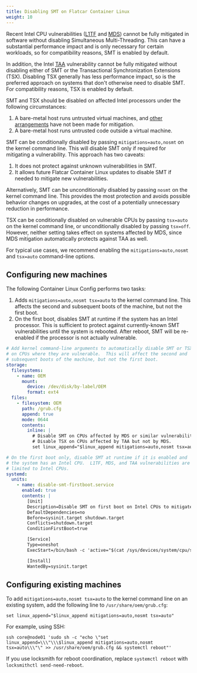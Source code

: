 ```yaml
---
title: Disabling SMT on Flatcar Container Linux
weight: 10
---
```


Recent Intel CPU vulnerabilities ([L1TF] and [MDS]) cannot be fully mitigated in software without disabling Simultaneous Multi-Threading. This can have a substantial performance impact and is only necessary for certain workloads, so for compatibility reasons, SMT is enabled by default.

In addition, the Intel [TAA] vulnerability cannot be fully mitigated without disabling either of SMT or the Transactional Synchronization Extensions (TSX). Disabling TSX generally has less performance impact, so is the preferred approach on systems that don't otherwise need to disable SMT. For compatibility reasons, TSX is enabled by default.

SMT and TSX should be disabled on affected Intel processors under the following circumstances:

1. A bare-metal host runs untrusted virtual machines, and [other arrangements][l1tf-mitigation] have not been made for mitigation.
2. A bare-metal host runs untrusted code outside a virtual machine.

SMT can be conditionally disabled by passing `mitigations=auto,nosmt` on the kernel command line. This will disable SMT only if required for mitigating a vulnerability. This approach has two caveats:

1. It does not protect against unknown vulnerabilities in SMT.
2. It allows future Flatcar Container Linux updates to disable SMT if needed to mitigate new vulnerabilities.

Alternatively, SMT can be unconditionally disabled by passing `nosmt` on the kernel command line. This provides the most protection and avoids possible behavior changes on upgrades, at the cost of a potentially unnecessary reduction in performance.

TSX can be conditionally disabled on vulnerable CPUs by passing `tsx=auto` on the kernel command line, or unconditionally disabled by passing `tsx=off`. However, neither setting takes effect on systems affected by MDS, since MDS mitigation automatically protects against TAA as well.

For typical use cases, we recommend enabling the `mitigations=auto,nosmt` and `tsx=auto` command-line options.

[L1TF]: https://www.kernel.org/doc/html/latest/admin-guide/hw-vuln/l1tf.html
[l1tf-mitigation]: https://www.kernel.org/doc/html/latest/admin-guide/hw-vuln/l1tf.html#mitigation-selection-guide
[MDS]: https://www.kernel.org/doc/html/latest/admin-guide/hw-vuln/mds.html
[TAA]: https://www.kernel.org/doc/html/latest/admin-guide/hw-vuln/tsx_async_abort.html

## Configuring new machines

The following Container Linux Config performs two tasks:

1. Adds `mitigations=auto,nosmt tsx=auto` to the kernel command line. This affects the second and subsequent boots of the machine, but not the first boot.
2. On the first boot, disables SMT at runtime if the system has an Intel processor. This is sufficient to protect against currently-known SMT vulnerabilities until the system is rebooted. After reboot, SMT will be re-enabled if the processor is not actually vulnerable.

```yaml
# Add kernel command-line arguments to automatically disable SMT or TSX
# on CPUs where they are vulnerable.  This will affect the second and
# subsequent boots of the machine, but not the first boot.
storage:
  filesystems:
    - name: OEM
      mount:
        device: /dev/disk/by-label/OEM
        format: ext4
  files:
    - filesystem: OEM
      path: /grub.cfg
      append: true
      mode: 0644
      contents:
        inline: |
          # Disable SMT on CPUs affected by MDS or similar vulnerabilities.
          # Disable TSX on CPUs affected by TAA but not by MDS.
          set linux_append="$linux_append mitigations=auto,nosmt tsx=auto"

# On the first boot only, disable SMT at runtime if it is enabled and
# the system has an Intel CPU.  L1TF, MDS, and TAA vulnerabilities are
# limited to Intel CPUs.
systemd:
  units:
    - name: disable-smt-firstboot.service
      enabled: true
      contents: |
        [Unit]
        Description=Disable SMT on first boot on Intel CPUs to mitigate MDS
        DefaultDependencies=no
        Before=sysinit.target shutdown.target
        Conflicts=shutdown.target
        ConditionFirstBoot=true

        [Service]
        Type=oneshot
        ExecStart=/bin/bash -c 'active="$(cat /sys/devices/system/cpu/smt/active)" && if [[ "$active" != 0 ]] && grep -q "vendor_id.*GenuineIntel" /proc/cpuinfo; then echo "Disabling SMT." && echo off > /sys/devices/system/cpu/smt/control; fi'

        [Install]
        WantedBy=sysinit.target
```

## Configuring existing machines

To add `mitigations=auto,nosmt tsx=auto` to the kernel command line on an existing system, add the following line to `/usr/share/oem/grub.cfg`:

```text
set linux_append="$linux_append mitigations=auto,nosmt tsx=auto"
```

For example, using SSH:

```shell
ssh core@node01 'sudo sh -c "echo \"set linux_append=\\\"\\\$linux_append mitigations=auto,nosmt tsx=auto\\\"\" >> /usr/share/oem/grub.cfg && systemctl reboot"'
```

If you use locksmith for reboot coordination, replace `systemctl reboot` with `locksmithctl send-need-reboot`.

